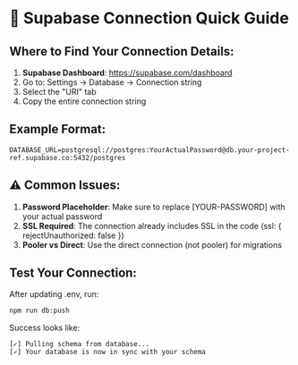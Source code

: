 # 🔐 Supabase Connection Quick Guide

## Where to Find Your Connection Details:

1. **Supabase Dashboard**: https://supabase.com/dashboard
2. Go to: Settings → Database → Connection string
3. Select the "URI" tab
4. Copy the entire connection string

## Example Format:
```
DATABASE_URL=postgresql://postgres:YourActualPassword@db.your-project-ref.supabase.co:5432/postgres
```

## ⚠️ Common Issues:

1. **Password Placeholder**: Make sure to replace [YOUR-PASSWORD] with your actual password
2. **SSL Required**: The connection already includes SSL in the code (ssl: { rejectUnauthorized: false })
3. **Pooler vs Direct**: Use the direct connection (not pooler) for migrations

## Test Your Connection:
After updating .env, run:
```bash
npm run db:push
```

Success looks like:
```
[✓] Pulling schema from database...
[✓] Your database is now in sync with your schema
```